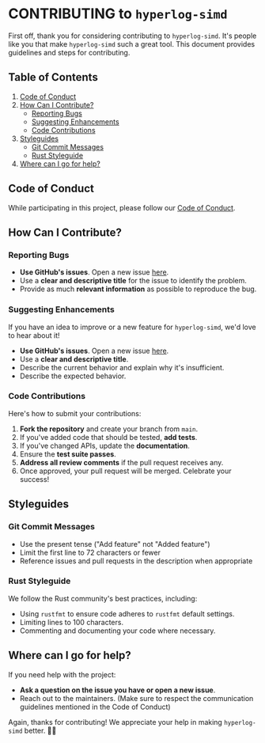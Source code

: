 # CONTRIBUTING to `hyperlog-simd`

First off, thank you for considering contributing to `hyperlog-simd`. It's people like you that make `hyperlog-simd` such a great tool. This document provides guidelines and steps for contributing.

## Table of Contents

1. [Code of Conduct](#code-of-conduct)
2. [How Can I Contribute?](#how-can-i-contribute)
    - [Reporting Bugs](#reporting-bugs)
    - [Suggesting Enhancements](#suggesting-enhancements)
    - [Code Contributions](#code-contributions)
3. [Styleguides](#styleguides)
    - [Git Commit Messages](#git-commit-messages)
    - [Rust Styleguide](#rust-styleguide)
4. [Where can I go for help?](#where-can-i-go-for-help)

## Code of Conduct

While participating in this project, please follow our [Code of Conduct](CODE_OF_CONDUCT.md).

## How Can I Contribute?

### Reporting Bugs

- **Use GitHub's issues**. Open a new issue [here](https://github.com/bcmcmill/hyperlog-simd/issues/new).
- Use a **clear and descriptive title** for the issue to identify the problem.
- Provide as much **relevant information** as possible to reproduce the bug.

### Suggesting Enhancements

If you have an idea to improve or a new feature for `hyperlog-simd`, we'd love to hear about it!

- **Use GitHub's issues**. Open a new issue [here](https://github.com/bcmcmill/hyperlog-simd/issues/new).
- Use a **clear and descriptive title**.
- Describe the current behavior and explain why it's insufficient.
- Describe the expected behavior.

### Code Contributions

Here's how to submit your contributions:

1. **Fork the repository** and create your branch from `main`.
2. If you've added code that should be tested, **add tests**.
3. If you've changed APIs, update the **documentation**.
4. Ensure the **test suite passes**.
5. **Address all review comments** if the pull request receives any.
6. Once approved, your pull request will be merged. Celebrate your success!

## Styleguides

### Git Commit Messages

- Use the present tense ("Add feature" not "Added feature")
- Limit the first line to 72 characters or fewer
- Reference issues and pull requests in the description when appropriate

### Rust Styleguide

We follow the Rust community's best practices, including:

- Using `rustfmt` to ensure code adheres to `rustfmt` default settings.
- Limiting lines to 100 characters.
- Commenting and documenting your code where necessary.

## Where can I go for help?

If you need help with the project:

- **Ask a question on the issue you have or open a new issue**.
- Reach out to the maintainers. (Make sure to respect the communication guidelines mentioned in the Code of Conduct)

Again, thanks for contributing! We appreciate your help in making `hyperlog-simd` better. 🚀🦀
